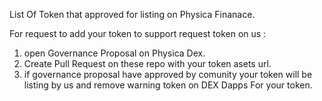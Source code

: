 List Of Token that approved for listing on Physica Finanace.

For request to add your token to support request token on us :
 1. open Governance Proposal on Physica Dex.
 2. Create Pull Request on these repo with your token asets url.
 3. if governance proposal have approved by comunity your token will be listing by us and remove warning token on DEX Dapps For your token.
